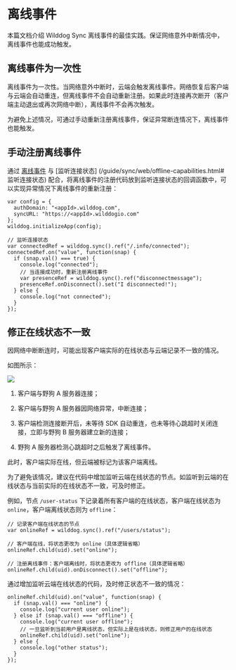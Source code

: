 # 离线事件

本篇文档介绍 Wilddog Sync 离线事件的最佳实践。保证网络意外中断情况中，离线事件也能成功触发。

## 离线事件为一次性

离线事件为一次性。当网络意外中断时，云端会触发离线事件。网络恢复后客户端与云端会自动重连，但离线事件不会自动重新注册。如果此时连接再次断开（客户端主动退出或再次网络中断），离线事件不会再次触发。

为避免上述情况，可通过手动重新注册离线事件，保证异常断连情况下，离线事件也能触发。


## 手动注册离线事件
通过 [离线事件](guide/sync/web/offline-capabilities.html#离线事件) 与 [监听连接状态] (/guide/sync/web/offline-capabilities.html#监听连接状态) 配合，将离线事件的注册代码放到监听连接状态的回调函数中，可以实现异常情况下离线事件的重新注册：

```
var config = {
  authDomain: "<appId>.wilddog.com",
  syncURL: "https://<appId>.wilddogio.com"
};
wilddog.initializeApp(config);

// 监听连接状态
var connectedRef = wilddog.sync().ref("/.info/connected");
connectedRef.on("value", function(snap) {
  if (snap.val() === true) {
    console.log("connected");
    // 当连接成功时，重新注册离线事件
    var presenceRef = wilddog.sync().ref("disconnectmessage");
    presenceRef.onDisconnect().set("I disconnected!");
  } else {
    console.log("not connected");
  }
});
```

## 修正在线状态不一致

因网络中断断连时，可能出现客户端实际的在线状态与云端记录不一致的情况。

如图所示：

![](/images/offlinebp.jpg)

1. 客户端与野狗 A 服务器连接；

2. 客户端与野狗 A 服务器因网络异常，中断连接；
      
3. 客户端检测连接断开后，未等待 SDK 自动重连，也未等待心跳超时关闭连接，立即与野狗 B 服务器建立新的连接；

4. 野狗 A 服务器检测心跳超时之后触发了离线事件。

此时，客户端实际在线，但云端被标记为该客户端离线。

为了避免该情况，建议在代码中增加监听云端在线状态的节点。如监听到云端的在线状态与当前实际的在线状态不一致，可及时修正。

例如，节点 `/user-status` 下记录着所有客户端的在线状态，客户端在线状态为 `online`，客户端离线状态则为 `offline`：

```
// 记录客户端在线状态的节点
var onlineRef = wilddog.sync().ref("/users/status");

// 客户端在线，将状态更改为 online（具体逻辑省略）
onlineRef.child(uid).set("online");

// 注册离线事件：客户端离线时，将状态更改为 offline（具体逻辑省略）
onlineRef.child(uid).onDisconnect().set("offline");
```

通过增加监听云端在线状态的代码，及时修正状态不一致的情况：

```
onlineRef.child(uid).on("value", function(snap) {
  if (snap.val() === "online") {
    console.log("current user online");
  } else if (snap.val() === "offline") {
    console.log("current user offline");
    // 一旦监听到当前用户是离线状态，但实际上是在线状态，则修正用户的在线状态
    onlineRef.child(uid).set("online");
  } else {
    console.log("other status");
  }
});
```
